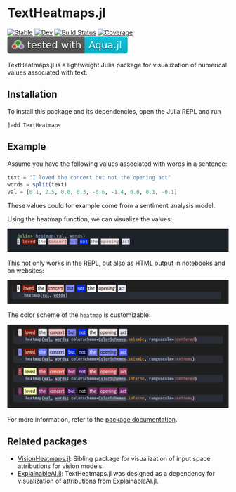 # TextHeatmaps.jl

[![Stable](https://img.shields.io/badge/docs-stable-blue.svg)](https://Julia-XAI.github.io/TextHeatmaps.jl/stable/)
[![Dev](https://img.shields.io/badge/docs-dev-blue.svg)](https://Julia-XAI.github.io/TextHeatmaps.jl/dev/)
[![Build Status](https://github.com/Julia-XAI/TextHeatmaps.jl/actions/workflows/CI.yml/badge.svg?branch=main)](https://github.com/Julia-XAI/TextHeatmaps.jl/actions/workflows/CI.yml?query=branch%3Amain)
[![Coverage](https://codecov.io/gh/Julia-XAI/TextHeatmaps.jl/branch/main/graph/badge.svg)](https://codecov.io/gh/Julia-XAI/TextHeatmaps.jl)
[![Aqua](https://raw.githubusercontent.com/JuliaTesting/Aqua.jl/master/badge.svg)](https://github.com/JuliaTesting/Aqua.jl)

TextHeatmaps.jl is a lightweight Julia package for visualization of numerical values associated with text.

## Installation
To install this package and its dependencies, open the Julia REPL and run

```julia-repl
]add TextHeatmaps
```

## Example
Assume you have the following values associated with words in a sentence:
```julia
text = "I loved the concert but not the opening act"
words = split(text)
val = [0.1, 2.5, 0.0, 0.3, -0.6, -1.4, 0.0, 0.1, -0.1]
```

These values could for example come from a sentiment analysis model.

Using the heatmap function, we can visualize the values:

![Heatmap in Julia-REPL][heatmap-repl]

This not only works in the REPL, but also as HTML output in notebooks and on websites:

![Heatmap in Pluto][heatmap-pluto]

The color scheme of the `heatmap` is customizable:

![Heatmap in Documenter][heatmap-settings]

For more information, refer to the [package documentation](https://Julia-XAI.github.io/TextHeatmaps.jl/stable/).

## Related packages
* [VisionHeatmaps.jl](https://github.com/Julia-XAI/VisionHeatmaps.jl):
  Sibling package for visualization of input space attributions for vision models.
* [ExplainableAI.jl](https://github.com/Julia-XAI/ExplainableAI.jl): 
  TextHeatmaps.jl was designed as a dependency for visualization of attributions from ExplainableAI.jl.

[heatmap-repl]: https://raw.githubusercontent.com/Julia-XAI/TextHeatmaps.jl/gh-pages/assets/heatmap_repl.png
[heatmap-pluto]: https://raw.githubusercontent.com/Julia-XAI/TextHeatmaps.jl/gh-pages/assets/heatmap_pluto.png
[heatmap-settings]: https://raw.githubusercontent.com/Julia-XAI/TextHeatmaps.jl/gh-pages/assets/heatmap_settings.png
